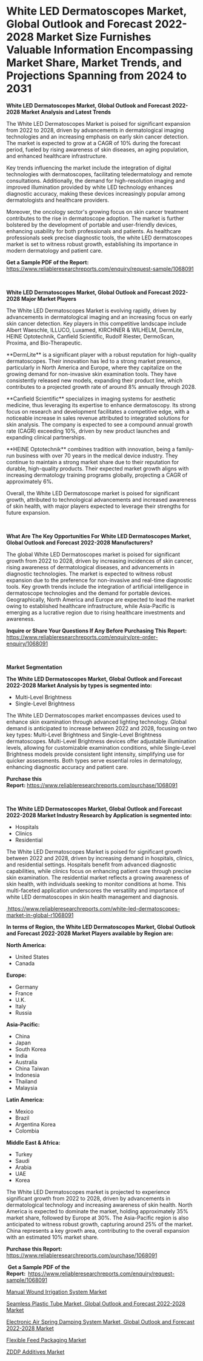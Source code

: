<p><h1>White LED Dermatoscopes Market, Global Outlook and Forecast 2022-2028 Market Size Furnishes Valuable Information Encompassing Market Share, Market Trends, and Projections Spanning from 2024 to 2031</h1></p><p><strong>White LED Dermatoscopes Market, Global Outlook and Forecast 2022-2028 Market Analysis and Latest Trends</strong></p>
<p><p>The White LED Dermatoscopes Market is poised for significant expansion from 2022 to 2028, driven by advancements in dermatological imaging technologies and an increasing emphasis on early skin cancer detection. The market is expected to grow at a CAGR of 10% during the forecast period, fueled by rising awareness of skin diseases, an aging population, and enhanced healthcare infrastructure. </p><p>Key trends influencing the market include the integration of digital technologies with dermatoscopes, facilitating teledermatology and remote consultations. Additionally, the demand for high-resolution imaging and improved illumination provided by white LED technology enhances diagnostic accuracy, making these devices increasingly popular among dermatologists and healthcare providers. </p><p>Moreover, the oncology sector's growing focus on skin cancer treatment contributes to the rise in dermatoscope adoption. The market is further bolstered by the development of portable and user-friendly devices, enhancing usability for both professionals and patients. As healthcare professionals seek precise diagnostic tools, the white LED dermatoscopes market is set to witness robust growth, establishing its importance in modern dermatology and patient care.</p></p>
<p><strong>Get a Sample PDF of the Report:&nbsp;</strong> <a href="https://www.reliableresearchreports.com/enquiry/request-sample/1068091?utm_campaign=116&utm_medium=2&utm_source=Github&utm_content=ia&utm_term=02102024&utm_id=white-led-dermatoscopes-market-global-outlook-and-forecast-2022-2028">https://www.reliableresearchreports.com/enquiry/request-sample/1068091</a></p>
<p>&nbsp;</p>
<p><strong>White LED Dermatoscopes Market, Global Outlook and Forecast 2022-2028 Major Market Players</strong></p>
<p><p>The White LED Dermatoscopes Market is evolving rapidly, driven by advancements in dermatological imaging and an increasing focus on early skin cancer detection. Key players in this competitive landscape include Albert Waeschle, ILLUCO, Luxamed, KIRCHNER & WILHELM, DermLite, HEINE Optotechnik, Canfield Scientific, Rudolf Riester, DermoScan, Proxima, and Bio-Therapeutic.</p><p>**DermLite** is a significant player with a robust reputation for high-quality dermatoscopes. Their innovation has led to a strong market presence, particularly in North America and Europe, where they capitalize on the growing demand for non-invasive skin examination tools. They have consistently released new models, expanding their product line, which contributes to a projected growth rate of around 8% annually through 2028.</p><p>**Canfield Scientific** specializes in imaging systems for aesthetic medicine, thus leveraging its expertise to enhance dermatoscopy. Its strong focus on research and development facilitates a competitive edge, with a noticeable increase in sales revenue attributed to integrated solutions for skin analysis. The company is expected to see a compound annual growth rate (CAGR) exceeding 10%, driven by new product launches and expanding clinical partnerships.</p><p>**HEINE Optotechnik** combines tradition with innovation, being a family-run business with over 70 years in the medical device industry. They continue to maintain a strong market share due to their reputation for durable, high-quality products. Their expected market growth aligns with increasing dermatology training programs globally, projecting a CAGR of approximately 6%.</p><p>Overall, the White LED Dermatoscope market is poised for significant growth, attributed to technological advancements and increased awareness of skin health, with major players expected to leverage their strengths for future expansion.</p></p>
<p>&nbsp;</p>
<p><strong>What Are The Key Opportunities For White LED Dermatoscopes Market, Global Outlook and Forecast 2022-2028 Manufacturers?</strong></p>
<p><p>The global White LED Dermatoscopes market is poised for significant growth from 2022 to 2028, driven by increasing incidences of skin cancer, rising awareness of dermatological diseases, and advancements in diagnostic technologies. The market is expected to witness robust expansion due to the preference for non-invasive and real-time diagnostic tools. Key growth trends include the integration of artificial intelligence in dermatoscope technologies and the demand for portable devices. Geographically, North America and Europe are expected to lead the market owing to established healthcare infrastructure, while Asia-Pacific is emerging as a lucrative region due to rising healthcare investments and awareness.</p></p>
<p><strong>Inquire or Share Your Questions If Any Before Purchasing This Report:</strong> <a href="https://www.reliableresearchreports.com/enquiry/pre-order-enquiry/1068091?utm_campaign=116&utm_medium=2&utm_source=Github&utm_content=ia&utm_term=02102024&utm_id=white-led-dermatoscopes-market-global-outlook-and-forecast-2022-2028">https://www.reliableresearchreports.com/enquiry/pre-order-enquiry/1068091</a></p>
<p>&nbsp;</p>
<p><strong>Market Segmentation</strong></p>
<p><strong>The White LED Dermatoscopes Market, Global Outlook and Forecast 2022-2028 Market Analysis by types is segmented into:</strong></p>
<p><ul><li>Multi-Level Brightness</li><li>Single-Level Brightness</li></ul></p>
<p><p>The White LED Dermatoscopes market encompasses devices used to enhance skin examination through advanced lighting technology. Global demand is anticipated to increase between 2022 and 2028, focusing on two key types: Multi-Level Brightness and Single-Level Brightness dermatoscopes. Multi-Level Brightness devices offer adjustable illumination levels, allowing for customizable examination conditions, while Single-Level Brightness models provide consistent light intensity, simplifying use for quicker assessments. Both types serve essential roles in dermatology, enhancing diagnostic accuracy and patient care.</p></p>
<p><strong>Purchase this Report:&nbsp;</strong><a href="https://www.reliableresearchreports.com/purchase/1068091?utm_campaign=116&utm_medium=2&utm_source=Github&utm_content=ia&utm_term=02102024&utm_id=white-led-dermatoscopes-market-global-outlook-and-forecast-2022-2028">https://www.reliableresearchreports.com/purchase/1068091</a></p>
<p>&nbsp;</p>
<p><strong>The White LED Dermatoscopes Market, Global Outlook and Forecast 2022-2028 Market Industry Research by Application is segmented into:</strong></p>
<p><ul><li>Hospitals</li><li>Clinics</li><li>Residential</li></ul></p>
<p><p>The White LED Dermatoscopes Market is poised for significant growth between 2022 and 2028, driven by increasing demand in hospitals, clinics, and residential settings. Hospitals benefit from advanced diagnostic capabilities, while clinics focus on enhancing patient care through precise skin examination. The residential market reflects a growing awareness of skin health, with individuals seeking to monitor conditions at home. This multi-faceted application underscores the versatility and importance of white LED dermatoscopes in skin health management and diagnosis.</p></p>
<p><a href="https://www.reliableresearchreports.com/white-led-dermatoscopes-market-in-global-r1068091?utm_campaign=116&utm_medium=2&utm_source=Github&utm_content=ia&utm_term=02102024&utm_id=white-led-dermatoscopes-market-global-outlook-and-forecast-2022-2028">&nbsp;https://www.reliableresearchreports.com/white-led-dermatoscopes-market-in-global-r1068091</a></p>
<p><strong>In terms of Region, the White LED Dermatoscopes Market, Global Outlook and Forecast 2022-2028 Market Players available by Region are:</strong></p>
<p>
    <p> <strong> North America: </strong>
        <ul>
            <li>United States</li>
            <li>Canada</li>
        </ul>
        </p> 
    <p> <strong> Europe: </strong>
        <ul>
            <li>Germany</li>
            <li>France</li>
            <li>U.K.</li>
            <li>Italy</li>
            <li>Russia</li>
        </ul>
        </p> 
    <p> <strong> Asia-Pacific: </strong>
        <ul>
            <li>China</li>
            <li>Japan</li>
            <li>South Korea</li>
            <li>India</li>
            <li>Australia</li>
            <li>China Taiwan</li>
            <li>Indonesia</li>
            <li>Thailand</li>
            <li>Malaysia</li>
        </ul>
        </p> 
    <p> <strong> Latin America: </strong>
        <ul>
            <li>Mexico</li>
            <li>Brazil</li>
            <li>Argentina Korea</li>
            <li>Colombia</li>
        </ul>
        </p> 
    <p> <strong> Middle East & Africa: </strong>
        <ul>
            <li>Turkey</li>
            <li>Saudi</li>
            <li>Arabia</li>
            <li>UAE</li>
            <li>Korea</li>
        </ul>
    </p>
    </p>
<p><p>The White LED Dermatoscopes market is projected to experience significant growth from 2022 to 2028, driven by advancements in dermatological technology and increasing awareness of skin health. North America is expected to dominate the market, holding approximately 35% market share, followed by Europe at 30%. The Asia-Pacific region is also anticipated to witness robust growth, capturing around 25% of the market. China represents a key growth area, contributing to the overall expansion with an estimated 10% market share.</p></p>
<p><strong>Purchase this Report: </strong><a href="https://www.reliableresearchreports.com/purchase/1068091?utm_campaign=116&utm_medium=2&utm_source=Github&utm_content=ia&utm_term=02102024&utm_id=white-led-dermatoscopes-market-global-outlook-and-forecast-2022-2028">https://www.reliableresearchreports.com/purchase/1068091</a></p>
<p>&nbsp;<strong>Get a Sample PDF of the Report:&nbsp;&nbsp;</strong><a href="https://www.reliableresearchreports.com/enquiry/request-sample/1068091?utm_campaign=116&utm_medium=2&utm_source=Github&utm_content=ia&utm_term=02102024&utm_id=white-led-dermatoscopes-market-global-outlook-and-forecast-2022-2028">https://www.reliableresearchreports.com/enquiry/request-sample/1068091</a></p>
<p><strong></strong></p>
<p><p><a href="https://issuu.com/reportprime-2/docs/manual-wound-irrigation-system-mark_f0180f883b403c?utm_campaign=116&utm_medium=2&utm_source=Github&utm_content=ia&utm_term=02102024&utm_id=white-led-dermatoscopes-market-global-outlook-and-forecast-2022-2028">Manual Wound Irrigation System Market</a></p><p><a href="https://github.com/BesaLoshi2000/Market-Research-Report-List-1/blob/main/seamless-plastic-tube-market-global-outlook-and-forecast-2022-2028-market.md?utm_campaign=116&utm_medium=2&utm_source=Github&utm_content=ia&utm_term=02102024&utm_id=white-led-dermatoscopes-market-global-outlook-and-forecast-2022-2028">Seamless Plastic Tube Market, Global Outlook and Forecast 2022-2028 Market</a></p><p><a href="https://github.com/JakirUddin651/Market-Research-Report-List-1/blob/main/electronic-air-spring-damping-system-market-global-outlook-and-forecast-2022-2028-market.md?utm_campaign=116&utm_medium=2&utm_source=Github&utm_content=ia&utm_term=02102024&utm_id=white-led-dermatoscopes-market-global-outlook-and-forecast-2022-2028">Electronic Air Spring Damping System Market, Global Outlook and Forecast 2022-2028 Market</a></p><p><a href="https://issuu.com/reportprime-2/docs/flexible-feed-packaging-market-size_18d7505ca67e76?utm_campaign=116&utm_medium=2&utm_source=Github&utm_content=ia&utm_term=02102024&utm_id=white-led-dermatoscopes-market-global-outlook-and-forecast-2022-2028">Flexible Feed Packaging Market</a></p><p><a href="https://www.linkedin.com/pulse/global-zddp-additives-market-trends-insights-growth-opportunities-ukeuf?utm_campaign=116&utm_medium=2&utm_source=Github&utm_content=ia&utm_term=02102024&utm_id=white-led-dermatoscopes-market-global-outlook-and-forecast-2022-2028">ZDDP Additives Market</a></p></p>